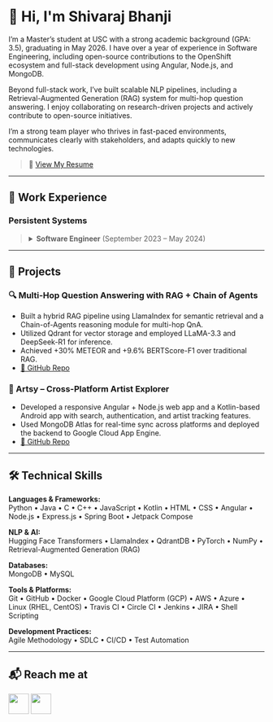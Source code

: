 # 👋 Hi, I'm Shivaraj Bhanji

I’m a Master’s student at USC with a strong academic background (GPA: 3.5), graduating in May 2026. I have over a year of experience in Software Engineering, including open-source contributions to the OpenShift ecosystem and full-stack development using Angular, Node.js, and MongoDB.

Beyond full-stack work, I’ve built scalable NLP pipelines, including a Retrieval-Augmented Generation (RAG) system for multi-hop question answering. I enjoy collaborating on research-driven projects and actively contribute to open-source initiatives.

I’m a strong team player who thrives in fast-paced environments, communicates clearly with stakeholders, and adapts quickly to new technologies.

> 📄 [View My Resume](https://drive.google.com/file/d/1jj0Z_Q6c8q6wLQZuFZytsTWX4UOcpkGQ/view?usp=sharing)

---

## 💼 Work Experience

### Persistent Systems
> <details>
>   <summary><strong>Software Engineer</strong> (September 2023 – May 2024)</summary><br>
> 
>   <ul>
>     <li>Ported language-agnostic packages (C, C++, Python, Go, Java) from Intel to ppc64le within the OpenShift ecosystem.</li>
>     <li>Performed unit/integration testing and CI/CD automation using GitHub Actions, Travis CI, and Circle CI.</li>
>     <li>Maintained a porting success rate of 90%+ per sprint and collaborated with open-source communities like Camel and 3scale.</li>
>   </ul>
> </details>

---

## 🧠 Projects

### 🔍 Multi-Hop Question Answering with RAG + Chain of Agents  
- Built a hybrid RAG pipeline using LlamaIndex for semantic retrieval and a Chain-of-Agents reasoning module for multi-hop QnA.  
- Utilized Qdrant for vector storage and employed LLaMA-3.3 and DeepSeek-R1 for inference.  
- Achieved +30% METEOR and +9.6% BERTScore-F1 over traditional RAG.  
- [🔗 GitHub Repo](https://github.com/shivarajbhanji/MULTIHOP-QA)

### 🎨 Artsy – Cross-Platform Artist Explorer  
- Developed a responsive Angular + Node.js web app and a Kotlin-based Android app with search, authentication, and artist tracking features.  
- Used MongoDB Atlas for real-time sync across platforms and deployed the backend to Google Cloud App Engine.  
- [🔗 GitHub Repo](https://github.com/shivarajbhanji/Artsy-demo)

---

## 🛠 Technical Skills

**Languages & Frameworks:**  
Python • Java • C • C++ • JavaScript • Kotlin • HTML • CSS • Angular • Node.js • Express.js • Spring Boot • Jetpack Compose

**NLP & AI:**  
Hugging Face Transformers • LlamaIndex • QdrantDB • PyTorch • NumPy • Retrieval-Augmented Generation (RAG)

**Databases:**  
MongoDB • MySQL 

**Tools & Platforms:**  
Git • GitHub • Docker • Google Cloud Platform (GCP) • AWS • Azure • Linux (RHEL, CentOS) • Travis CI • Circle CI • Jenkins • JIRA • Shell Scripting

**Development Practices:**  
Agile Methodology • SDLC • CI/CD • Test Automation

---

## 📬 Reach me at

<a href="https://www.linkedin.com/in/shivaraj-bhanji-24407620a/" target="_blank"><img src="https://img.icons8.com/fluency/48/000000/linkedin-circled.png" width="40" height="40"/></a>
<a href="mailto:bhanji@usc.edu"><img src="https://img.icons8.com/color/48/000000/gmail.png" width="40" height="40"/></a>


